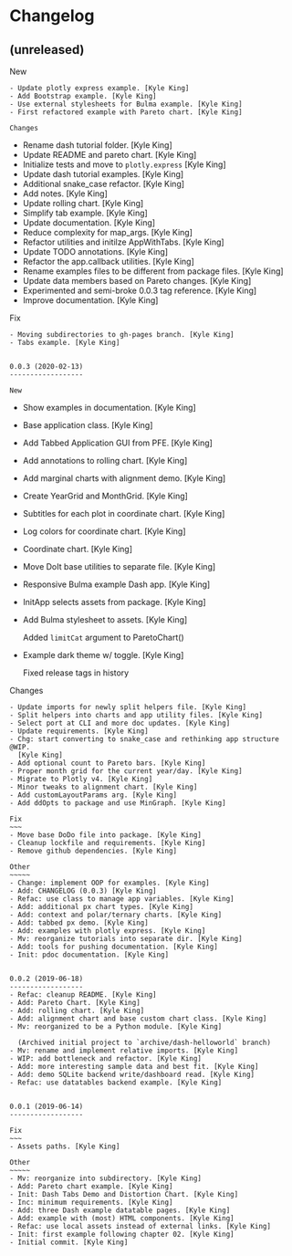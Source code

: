 Changelog
=========


(unreleased)
------------

New
~~~
- Update plotly express example. [Kyle King]
- Add Bootstrap example. [Kyle King]
- Use external stylesheets for Bulma example. [Kyle King]
- First refactored example with Pareto chart. [Kyle King]

Changes
~~~~~~~
- Rename dash tutorial folder. [Kyle King]
- Update README and pareto chart. [Kyle King]
- Initialize tests and move to `plotly.express` [Kyle King]
- Update dash tutorial examples. [Kyle King]
- Additional snake_case refactor. [Kyle King]
- Add notes. [Kyle King]
- Update rolling chart. [Kyle King]
- Simplify tab example. [Kyle King]
- Update documentation. [Kyle King]
- Reduce complexity for map_args. [Kyle King]
- Refactor utilities and initilze AppWithTabs. [Kyle King]
- Update TODO annotations. [Kyle King]
- Refactor the app.callback utilities. [Kyle King]
- Rename examples files to be different from package files. [Kyle King]
- Update data members based on Pareto changes. [Kyle King]
- Experimented and semi-broke 0.0.3 tag reference. [Kyle King]
- Improve documentation. [Kyle King]

Fix
~~~
- Moving subdirectories to gh-pages branch. [Kyle King]
- Tabs example. [Kyle King]


0.0.3 (2020-02-13)
------------------

New
~~~
- Show examples in documentation. [Kyle King]
- Base application class. [Kyle King]
- Add Tabbed Application GUI from PFE. [Kyle King]
- Add annotations to rolling chart. [Kyle King]
- Add marginal charts with alignment demo. [Kyle King]
- Create YearGrid and MonthGrid. [Kyle King]
- Subtitles for each plot in coordinate chart. [Kyle King]
- Log colors for coordinate chart. [Kyle King]
- Coordinate chart. [Kyle King]
- Move DoIt base utilities to separate file. [Kyle King]
- Responsive Bulma example Dash app. [Kyle King]
- InitApp selects assets from package. [Kyle King]
- Add Bulma stylesheet to assets. [Kyle King]

  Added `limitCat` argument to ParetoChart()
- Example dark theme w/ toggle. [Kyle King]

  Fixed release tags in history

Changes
~~~~~~~
- Update imports for newly split helpers file. [Kyle King]
- Split helpers into charts and app utility files. [Kyle King]
- Select port at CLI and more doc updates. [Kyle King]
- Update requirements. [Kyle King]
- Chg: start converting to snake_case and rethinking app structure @WIP.
  [Kyle King]
- Add optional count to Pareto bars. [Kyle King]
- Proper month grid for the current year/day. [Kyle King]
- Migrate to Plotly v4. [Kyle King]
- Minor tweaks to alignment chart. [Kyle King]
- Add customLayoutParams arg. [Kyle King]
- Add ddOpts to package and use MinGraph. [Kyle King]

Fix
~~~
- Move base DoDo file into package. [Kyle King]
- Cleanup lockfile and requirements. [Kyle King]
- Remove github dependencies. [Kyle King]

Other
~~~~~
- Change: implement OOP for examples. [Kyle King]
- Add: CHANGELOG (0.0.3) [Kyle King]
- Refac: use class to manage app variables. [Kyle King]
- Add: additional px chart types. [Kyle King]
- Add: context and polar/ternary charts. [Kyle King]
- Add: tabbed px demo. [Kyle King]
- Add: examples with plotly express. [Kyle King]
- Mv: reorganize tutorials into separate dir. [Kyle King]
- Add: tools for pushing documentation. [Kyle King]
- Init: pdoc documentation. [Kyle King]


0.0.2 (2019-06-18)
------------------
- Refac: cleanup README. [Kyle King]
- Add: Pareto Chart. [Kyle King]
- Add: rolling chart. [Kyle King]
- Add: alignment chart and base custom chart class. [Kyle King]
- Mv: reorganized to be a Python module. [Kyle King]

  (Archived initial project to `archive/dash-helloworld` branch)
- Mv: rename and implement relative imports. [Kyle King]
- WIP: add bottleneck and refactor. [Kyle King]
- Add: more interesting sample data and best fit. [Kyle King]
- Add: demo SQLite backend write/dashboard read. [Kyle King]
- Refac: use datatables backend example. [Kyle King]


0.0.1 (2019-06-14)
------------------

Fix
~~~
- Assets paths. [Kyle King]

Other
~~~~~
- Mv: reorganize into subdirectory. [Kyle King]
- Add: Pareto chart example. [Kyle King]
- Init: Dash Tabs Demo and Distortion Chart. [Kyle King]
- Inc: minimum requirements. [Kyle King]
- Add: three Dash example datatable pages. [Kyle King]
- Add: example with (most) HTML components. [Kyle King]
- Refac: use local assets instead of external links. [Kyle King]
- Init: first example following chapter 02. [Kyle King]
- Initial commit. [Kyle King]


